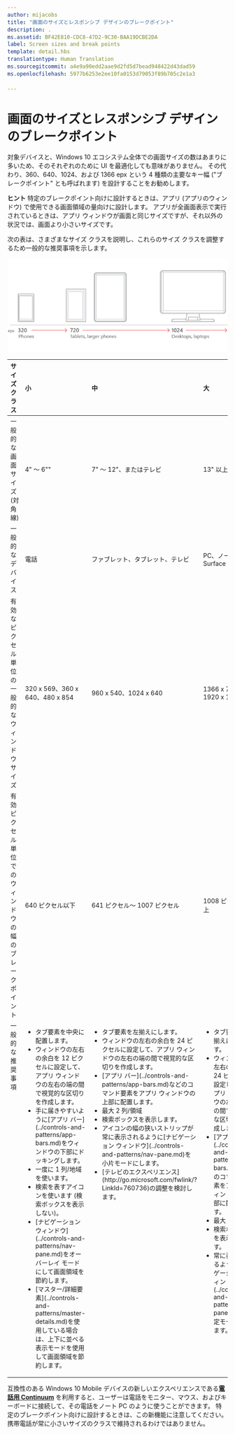 ```yaml
---
author: mijacobs
title: "画面のサイズとレスポンシブ デザインのブレークポイント"
description: .
ms.assetid: BF42E810-CDC8-47D2-9C30-BAA19DCBE2DA
label: Screen sizes and break points
template: detail.hbs
translationtype: Human Translation
ms.sourcegitcommit: a4e9a90edd2aae9d2fd5d7bead948422d43dad59
ms.openlocfilehash: 5977b6253e2ee10fa0153d79053f89b705c2e1a3

---
```


#  画面のサイズとレスポンシブ デザインのブレークポイント

対象デバイスと、Windows 10 エコシステム全体での画面サイズの数はあまりに多いため、そのそれぞれのために UI を最適化しても意味がありません。 その代わり、360、640、1024、および 1366 epx という 4 種類の主要なキー幅 ("ブレークポイント" とも呼ばれます) を設計することをお勧めします。

**ヒント**  特定のブレークポイント向けに設計するときは、アプリ (アプリのウィンドウ) で使用できる画面領域の量向けに設計します。 アプリが全画面表示で実行されているときは、アプリ ウィンドウが画面と同じサイズですが、それ以外の状況では、画面より小さいサイズです。
 

次の表は、さまざまなサイズ クラスを説明し、これらのサイズ クラスを調整するため一般的な推奨事項を示します。

![レスポンシブ デザインのブレークポイント](images/rsp-design/rspd-breakpoints.png)

<table>
<colgroup>
<col width="25%" />
<col width="25%" />
<col width="25%" />
<col width="25%" />
</colgroup>
<thead>
<tr class="header">
<th align="left">サイズ クラス</th>
<th align="left">小</th>
<th align="left">中</th>
<th align="left">大</th>
</tr>
</thead>
<tbody>
<tr class="odd">
<td align="left">一般的な画面サイズ (対角線)</td>
<td align="left">4&quot; ～ 6"&quot;</td>
<td align="left">7&quot; ～ 12&quot;、またはテレビ</td>
<td align="left">13&quot; 以上</td>
</tr>
<tr class="even">
<td align="left">一般的なデバイス</td>
<td align="left">電話</td>
<td align="left">ファブレット、タブレット、テレビ</td>
<td align="left">PC、ノート PC、Surface Hub</td>
</tr>
<tr class="odd">
<td align="left">有効なピクセル単位の一般的なウィンドウ サイズ</td>
<td align="left">320 x 569、360 x 640、480 x 854</td>
<td align="left">960 x 540、1024 x 640</td>
<td align="left">1366 x 768、1920 x 1080</td>
</tr>
<tr class="even">
<td align="left">有効ピクセル単位でのウィンドウの幅のブレークポイント</td>
<td align="left">640 ピクセル以下</td>
<td align="left">641 ピクセル～ 1007 ピクセル</td>
<td align="left">1008 ピクセル以上</td>
</tr>
<tr class="odd">
<td align="left" valign="top">一般的な推奨事項</td>
<td align="left" valign="top"><ul>
<li>タブ要素を中央に配置します。</li>
<li>ウィンドウの左右の余白を 12 ピクセルに設定して、アプリ ウィンドウの左右の端の間で視覚的な区切りを作成します。</li>
<li>手に届きやすいように[アプリ バー](../controls-and-patterns/app-bars.md)をウィンドウの下部にドッキングします。</li>
<li>一度に 1 列/地域を使います。</li>
<li>検索を表すアイコンを使います (検索ボックスを表示しない)。</li>
<li>[ナビゲーション ウィンドウ](../controls-and-patterns/nav-pane.md)をオーバーレイ モードにして画面領域を節約します。</li>
<li>[マスター/詳細要素](../controls-and-patterns/master-details.md)を使用している場合は、上下に並べる表示モードを使用して画面領域を節約します。</li>
</ul></td>
<td align="left" valign="top"><ul>
<li>タブ要素を左揃えにします。</li>
<li>ウィンドウの左右の余白を 24 ピクセルに設定して、アプリ ウィンドウの左右の端の間で視覚的な区切りを作成します。</li>
<li>[アプリ バー](../controls-and-patterns/app-bars.md)などのコマンド要素をアプリ ウィンドウの上部に配置します。</li>
<li>最大 2 列/領域</li>
<li>検索ボックスを表示します。</li>
<li>アイコンの幅の狭いストリップが常に表示されるように[ナビゲーション ウィンドウ](../controls-and-patterns/nav-pane.md)を小片モードにします。</li>
<li>[テレビのエクスペリエンス](http://go.microsoft.com/fwlink/?LinkId=760736)の調整を検討します。</li>
</ul></td>
<td align="left" valign="top"><ul>
<li>タブ要素を左揃えにします。</li>
<li>ウィンドウの左右の余白を 24 ピクセルに設定して、アプリ ウィンドウの左右の端の間で視覚的な区切りを作成します。</li>
<li>[アプリ バー](../controls-and-patterns/app-bars.md)などのコマンド要素をアプリ ウィンドウの上部に配置します。</li>
<li>最大 3 列/領域</li>
<li>検索ボックスを表示します。</li>
<li>常に表示されるように[ナビゲーション ウィンドウ](../controls-and-patterns/nav-pane.md)を固定モードにします。</li>
</ul></td>
</tr>
</tbody>
</table>

互換性のある Windows 10 Mobile デバイスの新しいエクスペリエンスである[**電話用 Continuum**](http://go.microsoft.com/fwlink/p/?LinkID=699431) を利用すると、ユーザーは電話をモニター、マウス、およびキーボードに接続して、その電話をノート PC のように使うことができます。 特定のブレークポイント向けに設計するときは、この新機能に注意してください。携帯電話が常に小さいサイズのクラスで維持されるわけではありません。
 



<!--HONumber=Aug16_HO3-->


